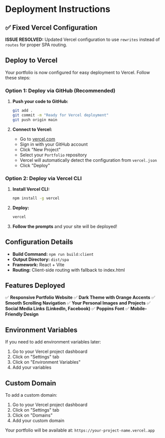 # Deployment Instructions

## ✅ Fixed Vercel Configuration

**ISSUE RESOLVED:** Updated Vercel configuration to use `rewrites` instead of `routes` for proper SPA routing.

## Deploy to Vercel

Your portfolio is now configured for easy deployment to Vercel. Follow these steps:

### Option 1: Deploy via GitHub (Recommended)

1. **Push your code to GitHub:**

   ```bash
   git add .
   git commit -m "Ready for Vercel deployment"
   git push origin main
   ```

2. **Connect to Vercel:**
   - Go to [vercel.com](https://vercel.com)
   - Sign in with your GitHub account
   - Click "New Project"
   - Select your `Portfolio` repository
   - Vercel will automatically detect the configuration from `vercel.json`
   - Click "Deploy"

### Option 2: Deploy via Vercel CLI

1. **Install Vercel CLI:**

   ```bash
   npm install -g vercel
   ```

2. **Deploy:**

   ```bash
   vercel
   ```

3. **Follow the prompts** and your site will be deployed!

## Configuration Details

- **Build Command:** `npm run build:client`
- **Output Directory:** `dist/spa`
- **Framework:** React + Vite
- **Routing:** Client-side routing with fallback to index.html

## Features Deployed

✅ **Responsive Portfolio Website**
✅ **Dark Theme with Orange Accents**
✅ **Smooth Scrolling Navigation**
✅ **Your Personal Images and Projects**
✅ **Social Media Links (LinkedIn, Facebook)**
✅ **Poppins Font**
✅ **Mobile-Friendly Design**

## Environment Variables

If you need to add environment variables later:

1. Go to your Vercel project dashboard
2. Click on "Settings" tab
3. Click on "Environment Variables"
4. Add your variables

## Custom Domain

To add a custom domain:

1. Go to your Vercel project dashboard
2. Click on "Settings" tab
3. Click on "Domains"
4. Add your custom domain

Your portfolio will be available at: `https://your-project-name.vercel.app`
